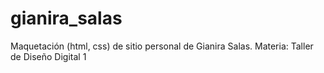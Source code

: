 # gianira_salas
Maquetación (html, css) de sitio personal de Gianira Salas. Materia: Taller de Diseño Digital 1
